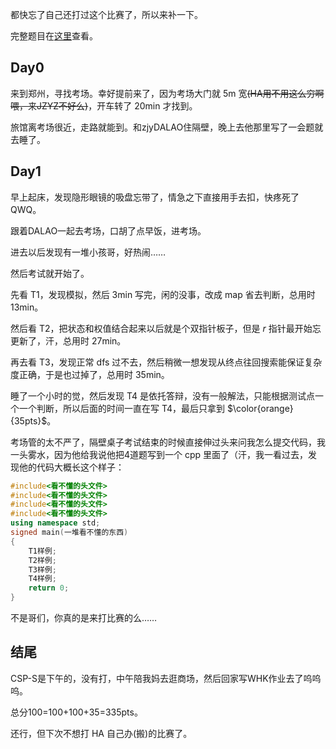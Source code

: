 都快忘了自己还打过这个比赛了，所以来补一下。

完整题目在[这里](https://www.luogu.com.cn/team/55027#problem)查看。

## Day0

来到郑州，寻找考场。幸好提前来了，因为考场大门就 5m 宽~~(HA用不用这么穷啊喂，来JZYZ不好么)~~，开车转了 20min 才找到。

旅馆离考场很近，走路就能到。和zjyDALAO住隔壁，晚上去他那里写了一会题就去睡了。

## Day1

早上起床，发现隐形眼镜的吸盘忘带了，情急之下直接用手去扣，快疼死了QWQ。

跟着DALAO一起去考场，口胡了点早饭，进考场。

进去以后发现有一堆小孩哥，好热闹……

然后考试就开始了。

先看 T1，发现模拟，然后 3min 写完，闲的没事，改成 map 省去判断，总用时 13min。

然后看 T2，把状态和权值结合起来以后就是个双指针板子，但是 $r$ 指针最开始忘更新了，汗，总用时 27min。

再去看 T3，发现正常 dfs 过不去，然后稍微一想发现从终点往回搜索能保证复杂度正确，于是也过掉了，总用时 35min。

睡了一个小时的觉，然后发现 T4 是依托答辩，没有一般解法，只能根据测试点一个一个判断，所以后面的时间一直在写 T4，最后只拿到 $\color{orange}{35pts}$。

考场管的太不严了，隔壁桌子考试结束的时候直接伸过头来问我怎么提交代码，我一头雾水，因为他给我说他把4道题写到一个 cpp 里面了（汗，我一看过去，发现他的代码大概长这个样子：
```cpp
#include<看不懂的头文件>
#include<看不懂的头文件>
#include<看不懂的头文件>
#include<看不懂的头文件>
using namespace std;
signed main(一堆看不懂的东西)
{
	T1样例;
	T2样例;
	T3样例;
	T4样例;
	return 0;
}
```
不是哥们，你真的是来打比赛的么……

## 结尾

CSP-S是下午的，没有打，中午陪我妈去逛商场，然后回家写WHK作业去了呜呜呜。

总分100=100+100+35=335pts。

还行，但下次不想打 HA 自己办(搬)的比赛了。